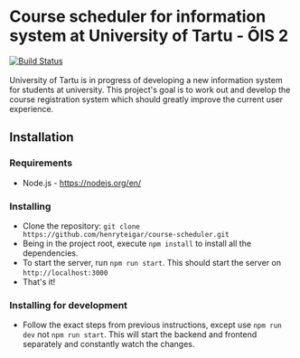 # Course scheduler for information system at University of Tartu - ÕIS 2
[![Build Status](https://travis-ci.org/henryteigar/course-scheduler.svg?branch=master)](https://travis-ci.org/henryteigar/course-scheduler)  
<br/>
University of Tartu is in progress of developing a new information system for students at university. 
This project's goal is to work out and develop the course registration system which should greatly 
improve the current user experience.
 
 ## Installation
 
### Requirements
* Node.js - https://nodejs.org/en/

### Installing
* Clone the repository: `git clone https://github.com/henryteigar/course-scheduler.git` 
* Being in the project root, execute `npm install` to install all the dependencies.
* To start the server, run `npm run start`. This should start the server on `http://localhost:3000`
* That's it!

### Installing for development
* Follow the exact steps from previous instructions, except use `npm run dev` not `npm run start`. This will 
start the backend and frontend separately and constantly watch the changes.